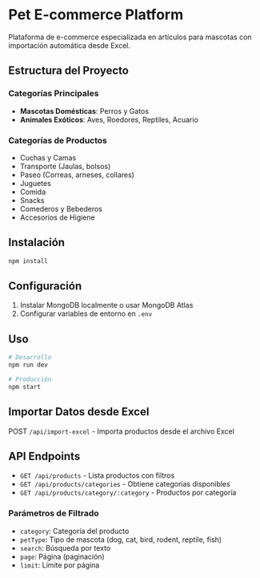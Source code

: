 # Pet E-commerce Platform

Plataforma de e-commerce especializada en artículos para mascotas con importación automática desde Excel.

## Estructura del Proyecto

### Categorías Principales
- **Mascotas Domésticas**: Perros y Gatos
- **Animales Exóticos**: Aves, Roedores, Reptiles, Acuario

### Categorías de Productos
- Cuchas y Camas
- Transporte (Jaulas, bolsos)
- Paseo (Correas, arneses, collares)
- Juguetes
- Comida
- Snacks
- Comederos y Bebederos
- Accesorios de Higiene

## Instalación

```bash
npm install
```

## Configuración

1. Instalar MongoDB localmente o usar MongoDB Atlas
2. Configurar variables de entorno en `.env`

## Uso

```bash
# Desarrollo
npm run dev

# Producción
npm start
```

## Importar Datos desde Excel

POST `/api/import-excel` - Importa productos desde el archivo Excel

## API Endpoints

- `GET /api/products` - Lista productos con filtros
- `GET /api/products/categories` - Obtiene categorías disponibles
- `GET /api/products/category/:category` - Productos por categoría

### Parámetros de Filtrado
- `category`: Categoría del producto
- `petType`: Tipo de mascota (dog, cat, bird, rodent, reptile, fish)
- `search`: Búsqueda por texto
- `page`: Página (paginación)
- `limit`: Límite por página